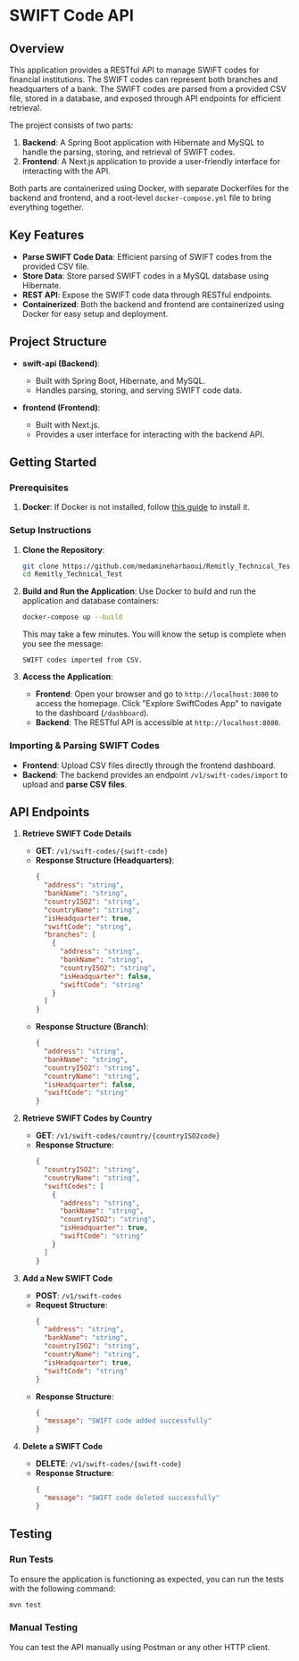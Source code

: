 # SWIFT Code API

## Overview

This application provides a RESTful API to manage SWIFT codes for financial institutions. The SWIFT codes can represent both branches and headquarters of a bank. The SWIFT codes are parsed from a provided CSV file, stored in a database, and exposed through API endpoints for efficient retrieval.

The project consists of two parts:
1. **Backend**: A Spring Boot application with Hibernate and MySQL to handle the parsing, storing, and retrieval of SWIFT codes.
2. **Frontend**: A Next.js application to provide a user-friendly interface for interacting with the API.

Both parts are containerized using Docker, with separate Dockerfiles for the backend and frontend, and a root-level `docker-compose.yml` file to bring everything together.

## Key Features
- **Parse SWIFT Code Data**: Efficient parsing of SWIFT codes from the provided CSV file.
- **Store Data**: Store parsed SWIFT codes in a MySQL database using Hibernate.
- **REST API**: Expose the SWIFT code data through RESTful endpoints.
- **Containerized**: Both the backend and frontend are containerized using Docker for easy setup and deployment.

## Project Structure

- **swift-api (Backend)**: 
  - Built with Spring Boot, Hibernate, and MySQL.
  - Handles parsing, storing, and serving SWIFT code data.
  
- **frontend (Frontend)**: 
  - Built with Next.js.
  - Provides a user interface for interacting with the backend API.

## Getting Started

### Prerequisites

1. **Docker**: If Docker is not installed, follow [this guide](https://www.docker.com/get-started) to install it.

### Setup Instructions

1. **Clone the Repository**:
   ```bash
   git clone https://github.com/medamineharbaoui/Remitly_Technical_Test
   cd Remitly_Technical_Test
   ```

2. **Build and Run the Application**:
   Use Docker to build and run the application and database containers:
   ```bash
   docker-compose up --build
   ```
   This may take a few minutes. You will know the setup is complete when you see the message:
   ```
   SWIFT codes imported from CSV.
   ```

3. **Access the Application**:
   - **Frontend**: Open your browser and go to `http://localhost:3000` to access the homepage. Click "Explore SwiftCodes App" to navigate to the dashboard (`/dashboard`).
   - **Backend**: The RESTful API is accessible at `http://localhost:8080`.

### Importing & Parsing SWIFT Codes
- **Frontend**: Upload CSV files directly through the frontend dashboard.
- **Backend**: The backend provides an endpoint `/v1/swift-codes/import` to upload and **parse CSV files**.

## API Endpoints

1. **Retrieve SWIFT Code Details**
   - **GET**: `/v1/swift-codes/{swift-code}`
   - **Response Structure (Headquarters)**:
     ```json
     {
       "address": "string",
       "bankName": "string",
       "countryISO2": "string",
       "countryName": "string",
       "isHeadquarter": true,
       "swiftCode": "string",
       "branches": [
         {
           "address": "string",
           "bankName": "string",
           "countryISO2": "string",
           "isHeadquarter": false,
           "swiftCode": "string"
         }
       ]
     }
     ```
   - **Response Structure (Branch)**:
     ```json
     {
       "address": "string",
       "bankName": "string",
       "countryISO2": "string",
       "countryName": "string",
       "isHeadquarter": false,
       "swiftCode": "string"
     }
     ```

2. **Retrieve SWIFT Codes by Country**
   - **GET**: `/v1/swift-codes/country/{countryISO2code}`
   - **Response Structure**:
     ```json
     {
       "countryISO2": "string",
       "countryName": "string",
       "swiftCodes": [
         {
           "address": "string",
           "bankName": "string",
           "countryISO2": "string",
           "isHeadquarter": true,
           "swiftCode": "string"
         }
       ]
     }
     ```

3. **Add a New SWIFT Code**
   - **POST**: `/v1/swift-codes`
   - **Request Structure**:
     ```json
     {
       "address": "string",
       "bankName": "string",
       "countryISO2": "string",
       "countryName": "string",
       "isHeadquarter": true,
       "swiftCode": "string"
     }
     ```
   - **Response Structure**:
     ```json
     {
       "message": "SWIFT code added successfully"
     }
     ```

4. **Delete a SWIFT Code**
   - **DELETE**: `/v1/swift-codes/{swift-code}`
   - **Response Structure**:
     ```json
     {
       "message": "SWIFT code deleted successfully"
     }
     ```

## Testing

### Run Tests
To ensure the application is functioning as expected, you can run the tests with the following command:
```bash
mvn test
```

### Manual Testing
You can test the API manually using Postman or any other HTTP client.



